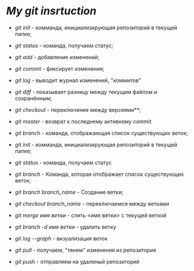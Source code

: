 # *My git insrtuction*

* *git init* - комманда, инициализирующая репозиторий в текущей папке;

* *git status* - команда, получаем статус;

* *git add* - добавление изменений;

* *git commit* - фиксирует изменения;

* *git log* - выводит журнал изменений, "коммитов"

* *git diff* - показывает разницу между текущим файлом и сохранённым;

* *git checkout* - переключение между версиями**;

* *git master* - возврат к последнему активному commit

* *git branch* - команда, отображающая список существующих веток;

* *git init*  - комманда, инициализирующая репозиторий в текущей папке; 

* *git status* - команда, получаем статус

* *git branch* - Команда, которая отображает список существующих веток;

* *git branch branch_name* - Создание ветки;

* *git checkout branch_name* - переключаемся между ветками

* *git merge имя ветки* - слить <имя ветки> с текущей веткой

* *git branch -d имя ветки* - удалить ветку

* *git log --graph* - визуализация веток 

* *git pull* - получаем, "тянем" изменения из репозитория

* *git push* - отправляем на удаленый репозиторий
